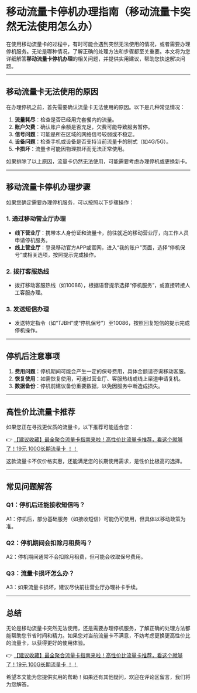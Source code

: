 # 移动流量卡停机办理指南（移动流量卡突然无法使用怎么办）

在使用移动流量卡的过程中，有时可能会遇到突然无法使用的情况，或者需要办理停机服务。无论是哪种情况，了解正确的处理方法和步骤都至关重要。本文将为您详细解答**移动流量卡停机办理**的相关问题，并提供实用建议，帮助您快速解决问题。

---

## 移动流量卡无法使用的原因

在办理停机之前，首先需要确认流量卡无法使用的原因。以下是几种常见情况：

1. **流量耗尽**：检查是否已经用完套餐内的流量。
2. **账户欠费**：确认账户余额是否充足，欠费可能导致服务暂停。
3. **信号问题**：可能是所在区域的网络信号较弱或不稳定。
4. **设备问题**：检查手机或设备是否支持当前流量卡的制式（如4G/5G）。
5. **卡损坏**：流量卡可能因物理损坏而无法正常使用。

如果排除了以上原因，流量卡仍然无法使用，可能需要考虑办理停机或更换新卡。

---

## 移动流量卡停机办理步骤

如果您确定需要办理停机服务，可以按照以下步骤操作：

### 1. 通过移动营业厅办理
- **线下营业厅**：携带本人身份证和流量卡，前往就近的移动营业厅，向工作人员申请停机服务。
- **线上营业厅**：登录移动官方APP或官网，进入“我的账户”页面，选择“停机保号”或相关选项，按照提示完成操作。

### 2. 拨打客服热线
- 拨打移动客服热线（如10086），根据语音提示选择“停机服务”，或直接转接人工客服办理。

### 3. 发送短信办理
- 发送特定指令（如“TJBH”或“停机保号”）至10086，按照回复短信的提示完成停机操作。

---

## 停机后注意事项

1. **费用问题**：停机期间可能会产生一定的保号费用，具体金额请咨询移动客服。
2. **恢复使用**：如需恢复使用，可通过营业厅、客服热线或线上渠道申请复机。
3. **数据备份**：停机前建议备份重要数据，以免因服务中断造成损失。

---

## 高性价比流量卡推荐

如果您正在寻找更优质的流量卡，以下推荐可能适合您：

👉 [【建议收藏】最全聚合流量卡指南来啦！高性价比流量卡推荐，看这个就够了！19元 100G长期流量卡 ！！](https://bit.ly/Liuliangka)

这款流量卡不仅价格实惠，还能满足您的长期使用需求，是性价比极高的选择。

---

## 常见问题解答

### Q1：停机后还能接收短信吗？
A1：停机后，部分基础服务（如接收短信）可能仍可使用，但具体以移动政策为准。

### Q2：停机期间会扣除月租费吗？
A2：停机期间通常不会扣除月租费，但可能会收取保号费用。

### Q3：流量卡损坏怎么办？
A3：如果流量卡损坏，建议尽快前往营业厅办理补卡手续。

---

## 总结

无论是移动流量卡突然无法使用，还是需要办理停机服务，了解正确的处理方法都能帮助您节省时间和精力。如果您对当前流量卡不满意，不妨考虑更换更高性价比的流量卡，以获得更好的使用体验。

👉 [【建议收藏】最全聚合流量卡指南来啦！高性价比流量卡推荐，看这个就够了！19元 100G长期流量卡 ！！](https://bit.ly/Liuliangka)

希望本文能为您提供实用的帮助！如果还有其他疑问，欢迎在评论区留言，我们将为您解答。